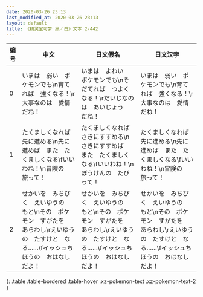```yaml
---
date: 2020-03-26 23:13
last_modified_at: 2020-03-26 23:13
layout: default
title: 《精灵宝可梦 黑／白》文本 2-442
---
```

| 编号 | 中文 | 日文假名 | 日文汉字 |
| ---- | ---- | ---- | --- |
| 0 | いまは　弱い　ポケモンでも\n育てれば　強くなる！\r大事なのは　愛情だね！ | いまは　よわい　ポケモンでも\nそだてれば　つよくなる！\rだいじなのは　あいじょう　だね！ | いまは　弱い　ポケモンでも\n育てれば　強くなる！\r大事なのは　愛情だね！ |
| 1 | たくましくなれば　先に進める\n先に進めば　また　たくましくなる\fいいわね！\n冒険の　旅って！ | たくましくなれば　さきにすすめる\nさきにすすめば　また　たくましくなる\fいいわね！\nぼうけんの　たびって！ | たくましくなれば　先に進める\n先に進めば　また　たくましくなる\fいいわね！\n冒険の　旅って！ |
| 2 | せかいを　みちびく　えいゆうの　もと\nその　ポケモン　すがたを　あらわし\rえいゆうの　たすけと　なる……\fイッシュちほうの　おはなし　だよ！ | せかいを　みちびく　えいゆうの　もと\nその　ポケモン　すがたを　あらわし\rえいゆうの　たすけと　なる……\fイッシュちほうの　おはなし　だよ！ | せかいを　みちびく　えいゆうの　もと\nその　ポケモン　すがたを　あらわし\rえいゆうの　たすけと　なる……\fイッシュちほうの　おはなし　だよ！ |
{: .table .table-bordered .table-hover .xz-pokemon-text .xz-pokemon-text-2 }